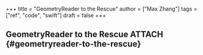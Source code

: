+++
title = "GeometryReader to the Rescue"
author = ["Max Zhang"]
tags = ["ref", "code", "swift"]
draft = false
+++

## GeometryReader to the Rescue <span class="tag"><span class="ATTACH">ATTACH</span></span> {#geometryreader-to-the-rescue}
